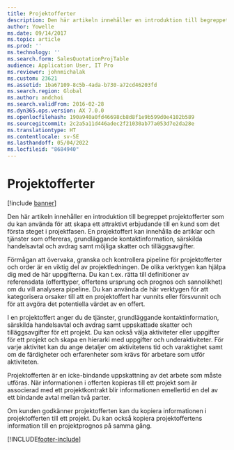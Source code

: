```yaml
---
title: Projektofferter
description: Den här artikeln innehåller en introduktion till begreppet projektofferter som du kan använda för att skapa ett attraktivt erbjudande till en kund som det första steget i projektfasen. En projektoffert kan innehålla de artiklar och tjänster som offereras, grundläggande kontaktinformation, särskilda handelsavtal och avdrag samt möjliga skatter och tilläggsavgifter.
author: Yowelle
ms.date: 09/14/2017
ms.topic: article
ms.prod: ''
ms.technology: ''
ms.search.form: SalesQuotationProjTable
audience: Application User, IT Pro
ms.reviewer: johnmichalak
ms.custom: 23621
ms.assetid: 1ba67109-8c5b-4ada-b730-a72cd46203fd
ms.search.region: Global
ms.author: andchoi
ms.search.validFrom: 2016-02-28
ms.dyn365.ops.version: AX 7.0.0
ms.openlocfilehash: 190a940a0fd46698cb8d8f1e9b599d0e4102b589
ms.sourcegitcommit: 2c2a5a11d446adec2f21030ab77a053d7e2da28e
ms.translationtype: HT
ms.contentlocale: sv-SE
ms.lasthandoff: 05/04/2022
ms.locfileid: "8684940"
---
```

# <a name="project-quotations"></a>Projektofferter

[!include [banner](../includes/banner.md)]

Den här artikeln innehåller en introduktion till begreppet projektofferter som du kan använda för att skapa ett attraktivt erbjudande till en kund som det första steget i projektfasen. En projektoffert kan innehålla de artiklar och tjänster som offereras, grundläggande kontaktinformation, särskilda handelsavtal och avdrag samt möjliga skatter och tilläggsavgifter. 

Förmågan att övervaka, granska och kontrollera pipeline för projektofferter och order är en viktig del av projektledningen. De olika verktygen kan hjälpa dig med de här uppgifterna. Du kan t.ex. rätta till definitioner av referensdata (offerttyper, offertens ursprung och prognos och sannolikhet) om du vill analysera pipeline. Du kan använda de här verktygen för att kategorisera orsaker till att en projektoffert har vunnits eller försvunnit och för att avgöra det potentiella värdet av en offert. 

I en projektoffert anger du de tjänster, grundläggande kontaktinformation, särskilda handelsavtal och avdrag samt uppskattade skatter och tilläggsavgifter för ett projekt. Du kan också välja aktiviteter eller uppgifter för ett projekt och skapa en hierarki med uppgifter och underaktiviteter. För varje aktivitet kan du ange detaljer om aktivitetens tid och varaktighet samt om de färdigheter och erfarenheter som krävs för arbetare som utför aktiviteten. 

Projektofferten är en icke-bindande uppskattning av det arbete som måste utföras. När informationen i offerten kopieras till ett projekt som är associerad med ett projektkontrakt blir informationen emellertid en del av ett bindande avtal mellan två parter. 

Om kunden godkänner projektofferten kan du kopiera informationen i projektofferten till ett projekt. Du kan också kopiera projektoffertens information till en projektprognos på samma gång.





[!INCLUDE[footer-include](../includes/footer-banner.md)]